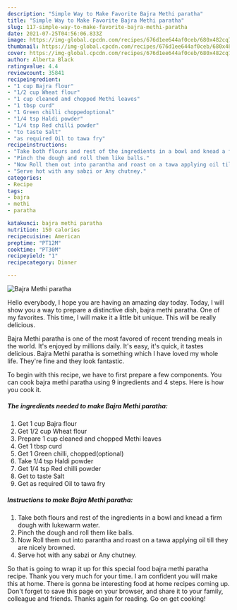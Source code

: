 ```yaml
---
description: "Simple Way to Make Favorite Bajra Methi paratha"
title: "Simple Way to Make Favorite Bajra Methi paratha"
slug: 117-simple-way-to-make-favorite-bajra-methi-paratha
date: 2021-07-25T04:56:06.833Z
image: https://img-global.cpcdn.com/recipes/676d1ee644af0ceb/680x482cq70/bajra-methi-paratha-recipe-main-photo.jpg
thumbnail: https://img-global.cpcdn.com/recipes/676d1ee644af0ceb/680x482cq70/bajra-methi-paratha-recipe-main-photo.jpg
cover: https://img-global.cpcdn.com/recipes/676d1ee644af0ceb/680x482cq70/bajra-methi-paratha-recipe-main-photo.jpg
author: Alberta Black
ratingvalue: 4.4
reviewcount: 35841
recipeingredient:
- "1 cup Bajra flour"
- "1/2 cup Wheat flour"
- "1 cup cleaned and chopped Methi leaves"
- "1 tbsp curd"
- "1 Green chilli choppedoptional"
- "1/4 tsp Haldi powder"
- "1/4 tsp Red chilli powder"
- "to taste Salt"
- "as required Oil to tawa fry"
recipeinstructions:
- "Take both flours and rest of the ingredients in a bowl and knead a firm dough with lukewarm water."
- "Pinch the dough and roll them like balls."
- "Now Roll them out into parantha and roast on a tawa applying oil till they are nicely browned."
- "Serve hot with any sabzi or Any chutney."
categories:
- Recipe
tags:
- bajra
- methi
- paratha

katakunci: bajra methi paratha 
nutrition: 150 calories
recipecuisine: American
preptime: "PT12M"
cooktime: "PT30M"
recipeyield: "1"
recipecategory: Dinner

---
```



![Bajra Methi paratha](https://img-global.cpcdn.com/recipes/676d1ee644af0ceb/680x482cq70/bajra-methi-paratha-recipe-main-photo.jpg)

Hello everybody, I hope you are having an amazing day today. Today, I will show you a way to prepare a distinctive dish, bajra methi paratha. One of my favorites. This time, I will make it a little bit unique. This will be really delicious.

Bajra Methi paratha is one of the most favored of recent trending meals in the world. It's enjoyed by millions daily. It's easy, it's quick, it tastes delicious. Bajra Methi paratha is something which I have loved my whole life. They're fine and they look fantastic.




To begin with this recipe, we have to first prepare a few components. You can cook bajra methi paratha using 9 ingredients and 4 steps. Here is how you cook it.

<!--inarticleads1-->

##### The ingredients needed to make Bajra Methi paratha:

1. Get 1 cup Bajra flour
1. Get 1/2 cup Wheat flour
1. Prepare 1 cup cleaned and chopped Methi leaves
1. Get 1 tbsp curd
1. Get 1 Green chilli, chopped(optional)
1. Take 1/4 tsp Haldi powder
1. Get 1/4 tsp Red chilli powder
1. Get to taste Salt
1. Get as required Oil to tawa fry




<!--inarticleads2-->

##### Instructions to make Bajra Methi paratha:

1. Take both flours and rest of the ingredients in a bowl and knead a firm dough with lukewarm water.
1. Pinch the dough and roll them like balls.
1. Now Roll them out into parantha and roast on a tawa applying oil till they are nicely browned.
1. Serve hot with any sabzi or Any chutney.




So that is going to wrap it up for this special food bajra methi paratha recipe. Thank you very much for your time. I am confident you will make this at home. There is gonna be interesting food at home recipes coming up. Don't forget to save this page on your browser, and share it to your family, colleague and friends. Thanks again for reading. Go on get cooking!
